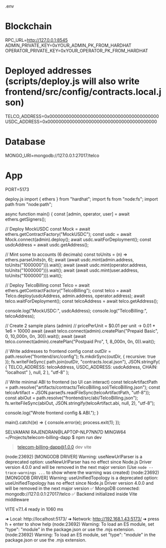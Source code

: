 .env 
# Blockchain
RPC_URL=http://127.0.0.1:8545
ADMIN_PRIVATE_KEY=0xYOUR_ADMIN_PK_FROM_HARDHAT
OPERATOR_PRIVATE_KEY=0xYOUR_OPERATOR_PK_FROM_HARDHAT

# Deployed addresses (scripts/deploy.js will also write frontend/src/config/contracts.local.json)
TELCO_ADDRESS=0x0000000000000000000000000000000000000000
USDC_ADDRESS=0x0000000000000000000000000000000000000000

# Database
MONGO_URI=mongodb://127.0.0.1:27017/telco

# App
PORT=5173

deploy.js 
import { ethers } from "hardhat";
import fs from "node:fs";
import path from "node:path";

async function main() {
  const [admin, operator, user] = await ethers.getSigners();

  // Deploy MockUSDC
  const Mock = await ethers.getContractFactory("MockUSDC");
  const usdc = await Mock.connect(admin).deploy();
  await usdc.waitForDeployment();
  const usdcAddress = await usdc.getAddress();

  // Mint some to accounts (6 decimals)
  const toUnits = (n) => ethers.parseUnits(n, 6);
  await (await usdc.mint(admin.address, toUnits("1000000"))).wait();
  await (await usdc.mint(operator.address, toUnits("1000000"))).wait();
  await (await usdc.mint(user.address, toUnits("1000000"))).wait();

  // Deploy TelcoBilling
  const Telco = await ethers.getContractFactory("TelcoBilling");
  const telco = await Telco.deploy(usdcAddress, admin.address, operator.address);
  await telco.waitForDeployment();
  const telcoAddress = await telco.getAddress();

  console.log("MockUSDC:", usdcAddress);
  console.log("TelcoBilling:", telcoAddress);

  // Create 2 sample plans (admin)
  // pricePerUnit = $0.01 per unit -> 0.01 * 1e6 = 10000
  await (await telco.connect(admin).createPlan("Prepaid Basic", 0, 10_000n, 0n, 30)).wait();
  await (await telco.connect(admin).createPlan("Postpaid Pro", 1, 8_000n, 0n, 0)).wait();

  // Write addresses to frontend config
  const outDir = path.resolve("frontend/src/config");
  fs.mkdirSync(outDir, { recursive: true });
  fs.writeFileSync(
    path.join(outDir, "contracts.local.json"),
    JSON.stringify(
      { TELCO_ADDRESS: telcoAddress, USDC_ADDRESS: usdcAddress, CHAIN: "localhost" },
      null,
      2
    ),
    "utf-8"
  );

  // Write minimal ABI to frontend (so UI can interact)
  const telcoArtifactPath = path.resolve("artifacts/contracts/TelcoBilling.sol/TelcoBilling.json");
  const telcoArtifact = JSON.parse(fs.readFileSync(telcoArtifactPath, "utf-8"));
  const abiOut = path.resolve("frontend/src/abi/TelcoBilling.json");
  fs.writeFileSync(abiOut, JSON.stringify(telcoArtifact.abi, null, 2), "utf-8");

  console.log("Wrote frontend config & ABI.");
}

main().catch((e) => {
  console.error(e);
  process.exit(1);
});



SELVAMANI RAJENDRAN@LAPTOP-NLP7NN7D MINGW64 ~/Projects/telecom-billing-dapp
$ npm run dev

> telecom-billing-dapp@1.0.0 dev
> vite

(node:23692) [MONGODB DRIVER] Warning: useNewUrlParser is a deprecated option: useNewUrlParser has no effect since Node.js Driver version 4.0.0 and will be removed in the next major version
(Use `node --trace-warnings ...` to show where the warning was created)
(node:23692) [MONGODB DRIVER] Warning: useUnifiedTopology is a deprecated option: useUnifiedTopology has no effect since Node.js Driver version 4.0.0 and will be removed in the next major version
✅ MongoDB connected: mongodb://127.0.0.1:27017/telco
✅ Backend initialized inside Vite middleware

  VITE v7.1.4  ready in 1060 ms

  ➜  Local:   http://localhost:5173/
  ➜  Network: http://192.168.1.43:5173/
  ➜  press h + enter to show help
(node:23692) Warning: To load an ES module, set "type": "module" in the package.json or use the .mjs extension.
(node:23692) Warning: To load an ES module, set "type": "module" in the package.json or use the .mjs extension.

